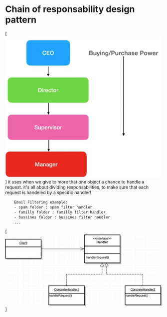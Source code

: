 # Chain of responsability design pattern
[![N|Picture](./figure1.jpg)]
it uses when we give to more that one object a chance to handle a request. it's all about dividing responsabilities, to make sure that each request is handeled by a specific handler!

		Email Filtering example:
		- spam folder : spam filter handler
		- familly folder : familly filter handler
		- bussines folder : bussines filter handler
		...

		
[![N|Picture](./Diagram.jpg)] 
